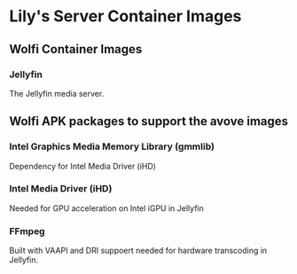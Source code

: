 # Lily's Server Container Images

## Wolfi Container Images
### Jellyfin
The Jellyfin media server.

## Wolfi APK packages to support the avove images
### Intel Graphics Media Memory Library (gmmlib)
Dependency for Intel Media Driver (iHD)
### Intel Media Driver (iHD)
Needed for GPU acceleration on Intel iGPU in Jellyfin
### FFmpeg
Built with VAAPI and DRI suppoert needed for hardware transcoding in Jellyfin.
